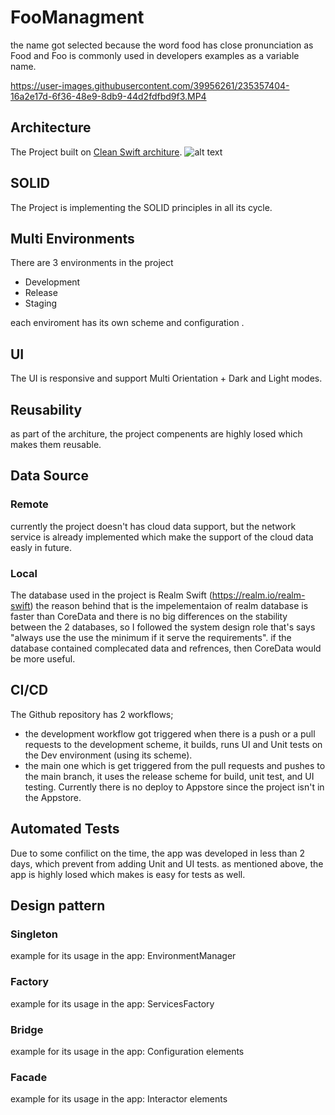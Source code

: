 # FooManagment
the name got selected because the word food has close pronunciation as Food
and Foo is commonly used in developers examples as a variable name.


https://user-images.githubusercontent.com/39956261/235357404-16a2e17d-6f36-48e9-8db9-44d2fdfbd9f3.MP4


## Architecture
The Project built on [Clean Swift architure](https://clean-swift.com).
![alt text](http://clean-swift.com/wp-content/uploads/2015/08/VIP-Cycle.png)

## SOLID
The Project is implementing the SOLID principles in all its cycle.

## Multi Environments
There are 3 environments in the project
- Development
- Release
- Staging

each enviroment has its own scheme and configuration .

## UI
The UI is responsive and support Multi Orientation + Dark and Light modes.

## Reusability
as part of the architure, the project compenents are highly losed which makes them reusable.

## Data Source
### Remote
currently the project doesn't has cloud data support, but the network service is already implemented which make the support 
of the cloud data easly in future.

### Local
The database used in the project is Realm Swift (https://realm.io/realm-swift)
the reason behind that is the impelementaion of realm database is faster than CoreData and there is no big differences on the
stability between the 2 databases, so I followed the system design role that's says 
"always use the use the minimum if it serve the requirements". if the database contained complecated data and refrences, then CoreData
would be more useful.

## CI/CD
The Github repository has 2 workflows;
- the development workflow got triggered when there is a push or a pull requests to the development scheme, it builds, runs 
UI and Unit tests on the Dev environment (using its scheme).
- the main one which is get triggered from the pull requests and pushes to the main branch, it uses the release scheme for build,
unit test, and UI testing. Currently there is no deploy to Appstore since the project isn't in the Appstore.

## Automated Tests
Due to some confilict on the time, the app was developed in less than 2 days, which prevent from adding Unit and UI tests.
as mentioned above, the app is highly losed which makes is easy for tests as well.

## Design pattern
### Singleton
example for its usage in the app: EnvironmentManager
### Factory
example for its usage in the app: ServicesFactory
### Bridge
example for its usage in the app: Configuration elements
### Facade
example for its usage in the app: Interactor elements
